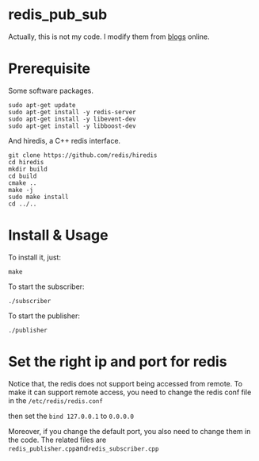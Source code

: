# redis_pub_sub
Actually, this is not my code. I modify them from [blogs](http://www.voidcn.com/article/p-abyrqomf-bcx.html) online.
# Prerequisite
Some software packages.
```
sudo apt-get update
sudo apt-get install -y redis-server
sudo apt-get install -y libevent-dev
sudo apt-get install -y libboost-dev
```
And hiredis, a C++ redis interface.
```
git clone https://github.com/redis/hiredis
cd hiredis
mkdir build 
cd build
cmake ..
make -j
sudo make install
cd ../..
```
# Install & Usage
To install it, just:
```
make
```
To start the subscriber:
```
./subscriber
```
To start the publisher:
```
./publisher
```

# Set the right ip and port for redis
Notice that, the redis does not support being accessed from remote. To make it can support remote access, you need to change the redis conf file in the `/etc/redis/redis.conf`

then set the `bind 127.0.0.1` to `0.0.0.0`

Moreover, if you change the default port, you also need to change them in the code. The related files are `redis_publisher.cpp`and`redis_subscriber.cpp`